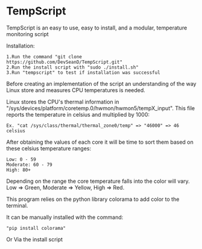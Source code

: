 # TempScript
TempScript is an easy to use, easy to install, and a modular, temperature monitoring script

Installation:

	1.Run the command "git clone https://github.com/DevSeanD/TempScript.git"
	2.Run the install script with "sudo ./install.sh"
	3.Run "tempscript" to test if installation was successful


Before creating an implementation of the script an understanding of the way Linux store and measures CPU temperatures is needed. 

Linux stores the CPU's thermal information in "/sys/devices/platform/coretemp.0/hwmon/hwmon5/tempX_input". This file reports the temperature in celsius and multiplied by 1000:

	Ex. "cat /sys/class/thermal/thermal_zone0/temp" => "46000" => 46 celsius

After obtaining the values of each core it will be time to sort them based on these celsius temperature ranges:

	Low: 0 - 59
	Moderate: 60 - 79
	High: 80+

Depending on the range the core temperature falls into the color will vary. Low => Green, Moderate => Yellow, High => Red.

This program relies on the python library colorama to add color to the terminal. 

It can be manually installed with the command:

	"pip install colorama"

Or Via the install script
